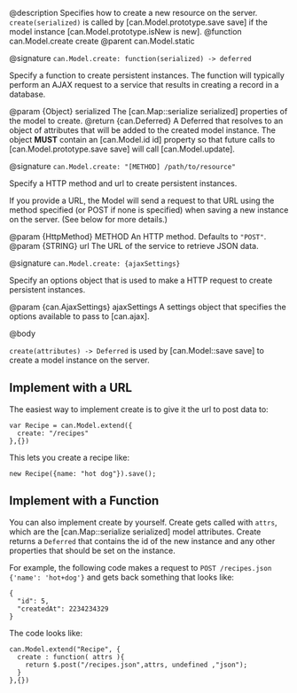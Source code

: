 @description Specifies how to create a new resource on the server. `create(serialized)` is called
by [can.Model.prototype.save save] if the model instance [can.Model.prototype.isNew is new].
@function can.Model.create create
@parent can.Model.static


@signature `can.Model.create: function(serialized) -> deferred`

Specify a function to create persistent instances. The function will
typically perform an AJAX request to a service that results in
creating a record in a database.

@param {Object} serialized The [can.Map::serialize serialized] properties of
the model to create.
@return {can.Deferred} A Deferred that resolves to an object of attributes
that will be added to the created model instance.  The object __MUST__ contain
an [can.Model.id id] property so that future calls to [can.Model.prototype.save save]
will call [can.Model.update].


@signature `can.Model.create: "[METHOD] /path/to/resource"`

Specify a HTTP method and url to create persistent instances.

If you provide a URL, the Model will send a request to that URL using
the method specified (or POST if none is specified) when saving a
new instance on the server. (See below for more details.)

@param {HttpMethod} METHOD An HTTP method. Defaults to `"POST"`.
@param {STRING} url The URL of the service to retrieve JSON data.


@signature `can.Model.create: {ajaxSettings}`

Specify an options object that is used to make a HTTP request to create
persistent instances.

@param {can.AjaxSettings} ajaxSettings A settings object that
specifies the options available to pass to [can.ajax].

@body

`create(attributes) -> Deferred` is used by [can.Model::save save] to create a
model instance on the server.

## Implement with a URL

The easiest way to implement create is to give it the url
to post data to:

    var Recipe = can.Model.extend({
      create: "/recipes"
    },{})

This lets you create a recipe like:

    new Recipe({name: "hot dog"}).save();


## Implement with a Function

You can also implement create by yourself. Create gets called
with `attrs`, which are the [can.Map::serialize serialized] model
attributes.  Create returns a `Deferred`
that contains the id of the new instance and any other
properties that should be set on the instance.

For example, the following code makes a request
to `POST /recipes.json {'name': 'hot+dog'}` and gets back
something that looks like:

    {
      "id": 5,
      "createdAt": 2234234329
    }

The code looks like:

    can.Model.extend("Recipe", {
      create : function( attrs ){
        return $.post("/recipes.json",attrs, undefined ,"json");
      }
    },{})